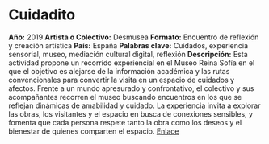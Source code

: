 # Cuidadito
**Año:** 2019
**Artista o Colectivo:** Desmusea
**Formato:** Encuentro de reflexión y creación artística
**País:** España 
**Palabras clave:** Cuidados, experiencia sensorial, museo, mediación cultural digital, reflexión
**Descripción:** 
Esta actividad propone un recorrido experiencial en el Museo Reina Sofía en el que el objetivo es alejarse de la información académica y las rutas convencionales para convertir la visita en un espacio de cuidados y afectos. Frente a un mundo apresurado y confrontativo, el colectivo y sus acompañantes recorren el museo buscando encuentros en los que se reflejan dinámicas de amabilidad y cuidado. La experiencia invita a explorar las obras, los visitantes y el espacio en busca de conexiones sensibles, y fomenta que cada persona respete tanto la obra como los deseos y el bienestar de quienes comparten el espacio.
[Enlace](https://www.desmusea.com/cuidado)
